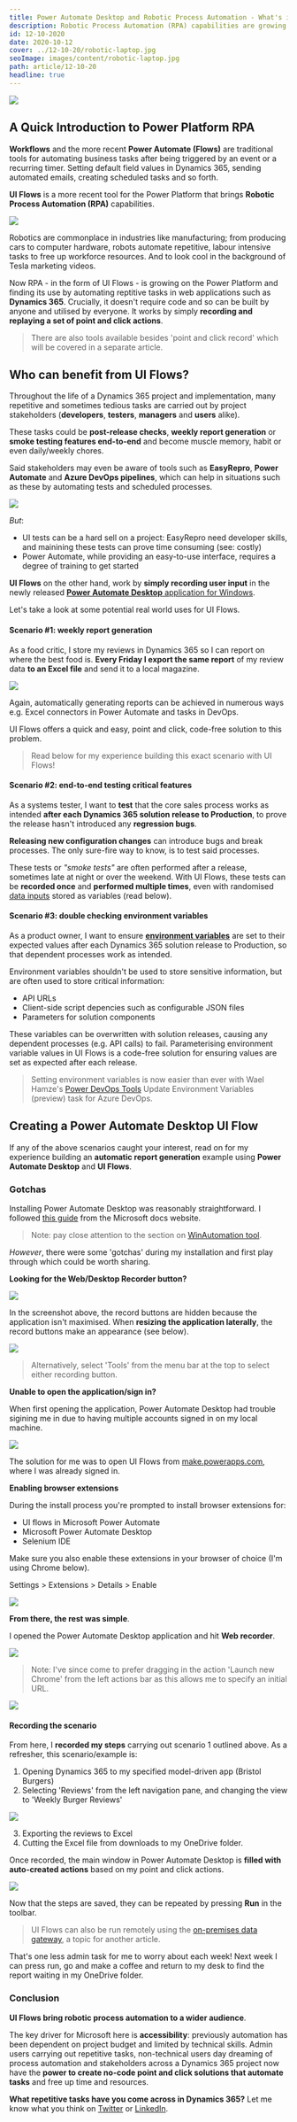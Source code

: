 ```yaml
---
title: Power Automate Desktop and Robotic Process Automation - What's it Good For?
description: Robotic Process Automation (RPA) capabilities are growing on our beloved Power Platform. You'll be forgiven for thinking these capabilities were already possible through coding, because indeed many were. So why is Power Automate Desktop important, how does it work and who can benefit from it?
id: 12-10-2020
date: 2020-10-12    
cover: ../12-10-20/robotic-laptop.jpg
seoImage: images/content/robotic-laptop.jpg
path: article/12-10-20
headline: true
---
```


<div class="heading">
    <img src='robotic-laptop.jpg' className='headline'>
</div>

## A Quick Introduction to Power Platform RPA

**Workflows** and the more recent **Power Automate (Flows)** are traditional tools for automating business tasks after being triggered by an event or a recurring timer. Setting default field values in Dynamics 365, sending automated emails, creating scheduled tasks and so forth. 

**UI Flows** is a more recent tool for the Power Platform that brings **Robotic Process Automation (RPA)** capabilities. 

<img src='pad-home.png' />

Robotics are commonplace in industries like manufacturing; from producing cars to computer hardware, robots automate repetitive, labour intensive tasks to free up workforce resources. And to look cool in the background of Tesla marketing videos. 

Now RPA - in the form of UI Flows - is growing on the Power Platform and finding its use by automating reptitive tasks in web applications such as **Dynamics 365**. Crucially, it doesn't require code and so can be built by anyone and utilised by everyone. It works by simply **recording and replaying a set of point and click actions**. 

> There are also tools available besides 'point and click record' which will be covered in a separate article.

## Who can benefit from UI Flows?

Throughout the life of a Dynamics 365 project and implementation, many repetitive and sometimes tedious tasks are carried out by project stakeholders (**developers**, **testers**, **managers** and **users** alike). 

These tasks could be **post-release checks**, **weekly report generation** or **smoke testing features end-to-end** and become muscle memory, habit or even daily/weekly chores. 

Said stakeholders may even be aware of tools such as **EasyRepro**, **Power Automate** and **Azure DevOps pipelines**, which can help in situations such as these by automating tests and scheduled processes.

<img src='power-auto.png' />

 _But_:

 - UI tests can be a hard sell on a project: EasyRepro need developer skills, and mainining these tests can prove time consuming (see: costly)
 - Power Automate, while providing an easy-to-use interface, requires a degree of training to get started

 **UI Flows** on the other hand, work by **simply recording user input** in the newly released [**Power Automate Desktop** application for Windows](https://docs.microsoft.com/en-us/power-automate/ui-flows/desktop/introduction).

Let's take a look at some potential real world uses for UI Flows.


#### Scenario #1: weekly report generation

As a food critic, I store my reviews in Dynamics 365 so I can report on where the best food is. **Every Friday I export the same report** of my review data **to an Excel file** and send it to a local magazine. 

<img src='burger-reviews-dash.PNG' />

Again, automatically  generating reports can be achieved in numerous ways e.g. Excel connectors in Power Automate and tasks in DevOps. 

UI Flows offers a quick and easy, point and click, code-free solution to this problem. 

> Read below for my experience building this exact scenario with UI Flows!

#### Scenario #2: end-to-end testing critical features

As a systems tester, I want to **test** that the core sales process works as intended **after each Dynamics 365 solution release to Production**, to prove the release hasn't introduced any **regression bugs**.

**Releasing new configuration changes** can introduce bugs and break processes. The only sure-fire way to know, is to test said processes. 

These tests or _"smoke tests"_ are often performed after a release, sometimes late at night or over the weekend. With UI Flows, these tests can be **recorded once** and **performed multiple times**, even with randomised [data inputs](https://docs.microsoft.com/en-us/power-automate/ui-flows/inputs-outputs-web) stored as variables (read below). 

#### Scenario #3: double checking environment variables

As a product owner, I want to ensure **[environment variables](https://docs.microsoft.com/en-us/powerapps/maker/common-data-service/environmentvariables)** are set to their expected values after each Dynamics 365 solution release to Production, so that dependent processes work as intended.

Environment variables shouldn't be used to store sensitive information, but are often used to store critical information:

- API URLs
- Client-side script depencies such as configurable JSON files
- Parameters for solution components

These variables can be overwritten with solution releases, causing any dependent processes (e.g. API calls) to fail. Parameterising environment variable values in UI Flows is a code-free solution for ensuring values are set as expected after each release.

> Setting environment variables is now easier than ever with Wael Hamze's [Power DevOps Tools](https://marketplace.visualstudio.com/items?itemName=WaelHamze.xrm-ci-framework-build-tasks) Update Environment Variables (preview) task for Azure DevOps.

## Creating a Power Automate Desktop UI Flow

If any of the above scenarios caught your interest, read on for my experience building an **automatic report generation** example using **Power Automate Desktop** and **UI Flows**.


### Gotchas

Installing Power Automate Desktop was reasonably straightforward. I followed [this guide](https://docs.microsoft.com/en-us/power-automate/ui-flows/desktop/introduction) from the Microsoft docs website. 

> Note: pay close attention to the section on [WinAutomation tool](https://www.winautomation.com/download/).

_However_, there were some 'gotchas' during my installation and first play through which could be worth sharing.

**Looking for the Web/Desktop Recorder button?**

<img src='ui-flows-cramped.PNG' />

In the screenshot above, the record buttons are hidden because the application isn't maximised. When **resizing the application laterally**, the record buttons make an appearance (see below).

<img src='ui-flows-full.PNG' />

> Alternatively, select 'Tools' from the menu bar at the top to select either recording button.

**Unable to open the application/sign in?**

When first opening the application, Power Automate Desktop had trouble sigining me in due to having multiple accounts signed in on my local machine.

<img src='ui-flows-si.PNG' />

The solution for me was to open UI Flows from [make.powerapps.com](https://make.powerapps.com), where I was already signed in.

**Enabling browser extensions**

During the install process you're prompted to install browser extensions for:

- UI flows in Microsoft Power Automate
- Microsoft Power Automate Desktop
- Selenium IDE

Make sure you also enable these extensions in your browser of choice (I'm using Chrome below).

Settings > Extensions > Details > Enable

<img src='ui-enable-ext.png' />

**From there, the rest was simple**. 

I opened the Power Automate Desktop application and hit **Web recorder**.

<img src='web-recorder.PNG' />

> Note: I've since come to prefer dragging in the action 'Launch new Chrome' from the left actions bar as this allows me to specify an initial URL.

<img src='launch-new-chrome.PNG' />

#### Recording the scenario

From here, I **recorded my steps** carrying out scenario 1 outlined above. As a refresher, this scenario/example is:

1. Opening Dynamics 365 to my specified model-driven app (Bristol Burgers)
2. Selecting 'Reviews' from the left navigation pane, and changing the view to 'Weekly Burger Reviews'

<img src='reviews-close-up.PNG' />

3. Exporting the reviews to Excel
4. Cutting the Excel file from downloads to my OneDrive folder.

Once recorded, the main window in Power Automate Desktop is **filled with auto-created actions** based on my point and click actions. 

<img src='ui-steps.PNG' />

Now that the steps are saved, they can be repeated by pressing **Run** in the toolbar. 

> UI Flows can also be run remotely using the [on-premises data gateway](https://docs.microsoft.com/en-us/power-automate/ui-flows/setup#install-the-on-premises-data-gateway), a topic for another article.

That's one less admin task for me to worry about each week! Next week I can press run, go and make a coffee and return to my desk to find the report waiting in my OneDrive folder.

### Conclusion

**UI Flows bring robotic process automation to a wider audience**. 

The key driver for Microsoft here is **accessibility**: previously automation has been dependent on project budget and limited by technical skills. Admin users carrying out repetitive tasks, non-technical users day dreaming of process automation and stakeholders across a Dynamics 365 project now have the **power to create no-code point and click solutions that automate tasks** and free up time and resources.

**What repetitive tasks have you come across in Dynamics 365?** Let me know what you think on [Twitter](https://twitter.com/DaveClarkIO) or [LinkedIn](https://www.linkedin.com/in/davidjbclark/).
